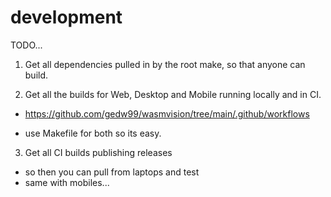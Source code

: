 # development

TODO...


1. Get all dependencies pulled in by the root make, so that anyone can build.

2. Get all the builds for Web, Desktop and Mobile running locally and in CI.
- https://github.com/gedw99/wasmvision/tree/main/.github/workflows

- use Makefile for both so its easy.

3. Get all CI builds publishing releases
- so then you can pull from laptops and test
- same with mobiles...